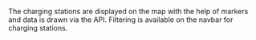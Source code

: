 The charging stations are displayed on the map with the help of markers and data is drawn via the API. Filtering is available on the navbar for charging stations.
